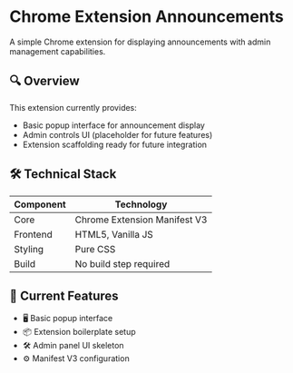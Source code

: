 # Chrome Extension Announcements
A simple Chrome extension for displaying announcements with admin management capabilities.

## 🔍 Overview
This extension currently provides:
- Basic popup interface for announcement display
- Admin controls UI (placeholder for future features)
- Extension scaffolding ready for future integration

## 🛠️ Technical Stack
| Component | Technology |
|-----------|------------|
| Core | Chrome Extension Manifest V3 |
| Frontend | HTML5, Vanilla JS |
| Styling | Pure CSS |
| Build | No build step required |

## 🚀 Current Features
- 🖥️ Basic popup interface
- 📦 Extension boilerplate setup
- 🛠️ Admin panel UI skeleton
- ⚙️ Manifest V3 configuration
